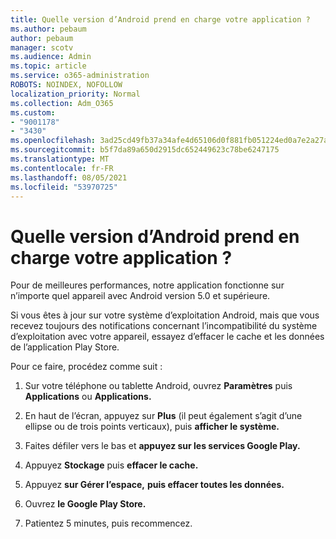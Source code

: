 ```yaml
---
title: Quelle version d’Android prend en charge votre application ?
ms.author: pebaum
author: pebaum
manager: scotv
ms.audience: Admin
ms.topic: article
ms.service: o365-administration
ROBOTS: NOINDEX, NOFOLLOW
localization_priority: Normal
ms.collection: Adm_O365
ms.custom:
- "9001178"
- "3430"
ms.openlocfilehash: 3ad25cd49fb37a34afe4d65106d0f881fb051224ed0a7e2a27a1fd2f52645433
ms.sourcegitcommit: b5f7da89a650d2915dc652449623c78be6247175
ms.translationtype: MT
ms.contentlocale: fr-FR
ms.lasthandoff: 08/05/2021
ms.locfileid: "53970725"
---
```

# <a name="what-version-of-android-does-your-app-support"></a>Quelle version d’Android prend en charge votre application ?

Pour de meilleures performances, notre application fonctionne sur n’importe quel appareil avec Android version 5.0 et supérieure.

Si vous êtes à jour sur votre système d’exploitation Android, mais que vous recevez toujours des notifications concernant l’incompatibilité du système d’exploitation avec votre appareil, essayez d’effacer le cache et les données de l’application Play Store.

Pour ce faire, procédez comme suit : 

1. Sur votre téléphone ou tablette Android, ouvrez **Paramètres** puis **Applications** ou **Applications.**

2. En haut de l’écran, appuyez sur **Plus** (il peut également s’agit d’une ellipse ou de trois points verticaux), puis **afficher le système.** 

3. Faites défiler vers le bas et **appuyez sur les services Google Play.** 

4. Appuyez **Stockage** puis **effacer le cache.** 

5. Appuyez **sur Gérer l’espace,** **puis effacer toutes les données.** 

6. Ouvrez **le Google Play Store.** 

7. Patientez 5 minutes, puis recommencez. 